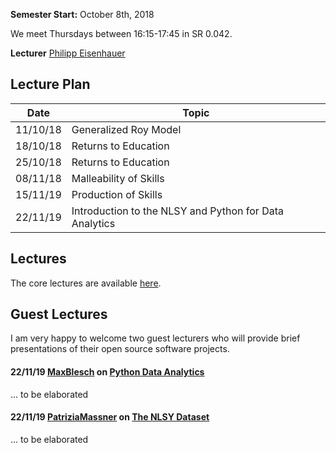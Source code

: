 
**Semester Start:** October 8th, 2018

We meet Thursdays between 16:15-17:45 in SR 0.042.

**Lecturer** [Philipp Eisenhauer](https://peisenha.github.io/build/html/index.html)

## Lecture Plan

| Date      | Topic                                                  |
| ----------| ------------------------------------------------------ |
| 11/10/18  | Generalized Roy Model                                  |
| 18/10/18  | Returns to Education                                   |
| 25/10/18  | Returns to Education                                   |
| 08/11/18  | Malleability of Skills                                 |
| 15/11/19  | Production of Skills                                   |
| 22/11/19  | Introduction to the NLSY and Python for Data Analytics |

## Lectures

The core lectures are available [here](https://github.com/HumanCapitalEconomics/research_seminar/blob/master/README.md).


## Guest Lectures

I am very happy to welcome two guest lecturers who will provide brief presentations of their open source software projects.

#### 22/11/19 [MaxBlesch](https://github.com/MaxBlesch) on [Python Data Analytics](https://giphy.com/gifs/13HgwGsXF0aiGY/html5)

... to be elaborated

#### 22/11/19 [PatriziaMassner](https://github.com/PatriziaMassner) on [The NLSY Dataset](https://giphy.com/gifs/13HgwGsXF0aiGY/html5)

... to be elaborated
